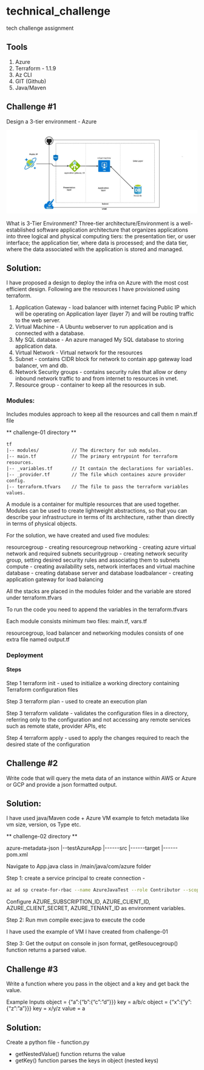 # technical_challenge
tech challenge assignment

## Tools
1. Azure
2. Terraform - 1.1.9
3. Az CLI
4. GIT (Github)
5. Java/Maven

## Challenge #1
Design a 3-tier environment - Azure

![Screenshot](./screenshots/azure-template.jpg)

What is 3-Tier Environment?
Three-tier architecture/Environment is a well-established software application architecture that organizes applications into three logical and physical computing tiers: the presentation tier, or user interface; the application tier, where data is processed; and the data tier, where the data associated with the application is stored and managed.

## Solution:
I have proposed a design to deploy the infra on Azure with the most cost efficient design. Following are the resources I have provisioned using terraform.

1. Application Gateway - load balancer with internet facing Public IP which will be operating on Application layer (layer 7) and will be routing traffic to the web server.
2. Virtual Machine - A Ubuntu webserver to run application and is connected with a database.
3. My SQL database - An azure managed My SQL database to storing application data.
4. Virtual Network - Virtual network for the resources
5. Subnet - contains CIDR block for network to contain app gateway load balancer, vm and db.
6. Network Security groups - contains security rules that allow or deny inbound network traffic to and from internet to resources in vnet.
7. Resource group - container to keep all the resources in sub.

### Modules: 
Includes modules approach to keep all the resources and call them n main.tf file

** challenge-01 directory **
```
tf
|-- modules/            // The directory for sub modules.
|-- main.tf             // The primary entrypoint for terraform resources.
|-- _variables.tf       // It contain the declarations for variables.
|-- _provider.tf        // The file which containes azure provider config.
|-- terraform.tfvars    // The file to pass the terraform variables values.
```

A module is a container for multiple resources that are used together. Modules can be used to create lightweight abstractions, so that you can describe your infrastructure in terms of its architecture, rather than directly in terms of physical objects.

For the solution, we have created and used five modules:

resourcegroup - creating resourcegroup
networking - creating azure virtual network and required subnets
securitygroup - creating network security group, setting desired security rules and associating them to subnets
compute - creating availability sets, network interfaces and virtual machine
database - creating database server and database
loadbalancer - creating application gateway for load balancing

All the stacks are placed in the modules folder and the variable are stored under terraform.tfvars

To run the code you need to append the variables in the terraform.tfvars

Each module consists minimum two files: main.tf, vars.tf

resourcegroup, load balancer and networking modules consists of one extra file named output.tf

### Deployment

#### Steps

Step 1 terraform init - used to initialize a working directory containing Terraform configuration files

Step 3 terraform plan - used to create an execution plan

Step 3 terraform validate - validates the configuration files in a directory, referring only to the configuration and not accessing any remote services such as remote state, provider APIs, etc

Step 4 terraform apply - used to apply the changes required to reach the desired state of the configuration

## Challenge #2
Write code that will query the meta data of an instance within AWS or Azure or GCP and provide a json formatted output.

## Solution:

I have used java/Maven code + Azure VM example to fetch metadata like vm size, version, os Type etc. 

** challenge-02 directory **

azure-metadata-json
    |--testAzureApp
        |------src
        |------target
        |------pom.xml

Navigate to App.java class in /main/java/com/azure folder 

Step 1: create a service principal to create connection - 
``` bash
az ad sp create-for-rbac --name AzureJavaTest --role Contributor --scopes "/subscriptions/<subid> 
```
Configure AZURE_SUBSCRIPTION_ID, AZURE_CLIENT_ID, AZURE_CLIENT_SECRET, AZURE_TENANT_ID as environment variables.

Step 2: Run mvn compile exec:java to execute the code

I have used the example of VM I have created from challenge-01

Step 3: Get the output on console in json format, getResoucegroup() function returns a parsed value.

## Challenge #3
Write a function where you pass in the object and a key and get back the value. 

Example Inputs
object = {“a”:{“b”:{“c”:”d”}}}
key = a/b/c
object = {“x”:{“y”:{“z”:”a”}}}
key = x/y/z
value = a

## Solution:

Create a python file - function.py

- getNestedValue() function returns the value
- getKey() function parses the keys in object (nested keys)
